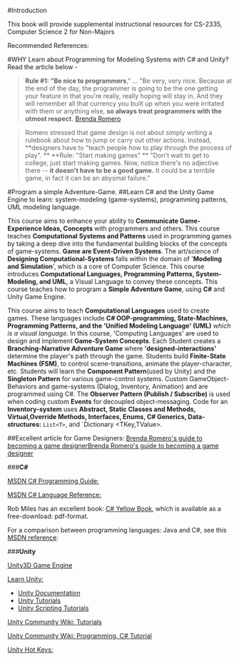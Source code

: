 #Introduction


This book will provide supplemental instructional resources for CS-2335, Computer Science 2 for Non-Majors

Recommended References:

#WHY Learn about Programming for Modeling Systems with C# and Unity?  Read the article below  - 


>**Rule #1: "Be nice to programmers**," ... "Be very, very nice. Because at the end of the day, the programmer is going to be the one getting your feature in that you're really, really hoping will stay in. And they will remember all that currency you built up when you were irritated with them or anything else, **so always treat programmers with the utmost respect.** [Brenda Romero](https://www.gamesindustry.biz/articles/2019-04-09-brenda-romeros-guide-to-becoming-a-game-designer)


>Romero stressed that game design is not about simply writing a rulebook about how to jump or carry out other actions. Instead, **designers have to "teach people how to play through the process of play".
**
>**Rule: "Start making games" **  "Don't wait to get to college, just start making games. Now, notice there's no adjective there -- **it doesn't have to be a good game.** It could be a terrible game, in fact it can be an abysmal failure."


#Program a simple Adventure-Game. 
##Learn C# and the Unity Game Engine to learn:  system-modeling (game-systems), programming patterns, UML modeling language. 

This course aims to enhance your ability to **Communicate Game-Experience Ideas, Concepts** with programmers and others.   This course teaches **Computational Systems and Patterns** used in programming games by taking a deep dive into the fundamental building blocks of the concepts of game-systems.  **Game are Event-Driven Systems**. The art/science of **Designing Computational-Systems** falls within the domain of '**Modeling and Simulation**', which is a core of Computer Science. This course introduces **Computational Languages, Programming Patterns, System-Modeling, and UML**, a Visual Language to convey these concepts.  This course teaches how to program a **Simple Adventure Game**, using **C#** and Unity Game Engine.   

This course aims to teach **Computational Languages** used to create games. These languages include **C# OOP-programming, State-Machines, Programming Patterns, and the 'Unified Modeling Language' (UML)** _which is a visual language._  In this course, 'Computing Languages' are used to design and implement **Game-System Concepts**. Each Student creates a **Branching-Narrative Adventure Game** where **'designed-interactions'** determine the player's path through the game. 
Students build **Finite-State Machines (FSM)**, to control scene-transitions, animate the player-character, etc. Students will learn the **Component Pattern**(used by Unity) and the **Singleton Pattern** for various game-control systems.  Custom GameObject-Behaviors and game-systems (Dialog, Inventory, Animation) and  are programmed using C#. The **Observer Pattern (Publish / Subscribe)** is used when coding custom **Events** for decoupled object-messaging. Code for an **Inventory-system** uses **Abstract, Static Classes and Methods, Virtual,Override Methods, Interfaces, Enums, C# Generics, Data-structures:** `List<T>`, and `Dictionary <TKey,TValue>.  



##Excellent article for Game Designers:
[Brenda Romero's guide to becoming a game designerBrenda Romero's guide to becoming a game designer](https://www.gamesindustry.biz/articles/2019-04-09-brenda-romeros-guide-to-becoming-a-game-designer)  

###**C#**

[MSDN C# Programming Guide:](https://msdn.microsoft.com/en-us/library/67ef8sbd.aspx)

[MSDN C# Language Reference:](https://msdn.microsoft.com/en-us/library/618ayhy6.aspx)

Rob Miles has an excellent book:  [C# Yellow Book](http://www.robmiles.com/c-yellow-book/), which is available as a free-download: pdf-format.

For a comparison between programming languages: Java and C#, see this [MSDN reference](https://msdn.microsoft.com/en-us/library/ms836794.aspx): 

###**Unity**

[Unity3D Game Engine](https://unity3d.com/)

[Learn Unity:](http://unity3d.com/learn)

- [Unity Documentation](http://docs.unity3d.com/Manual/index.html)
- [Unity Tutorials](http://unity3d.com/learn/tutorials)
- [Unity Scripting Tutorials](https://unity3d.com/learn/tutorials/topics/scripting)

[Unity Community Wiki: Tutorials](http://wiki.unity3d.com/index.php/Tutorials)

[Unity Community Wiki: Programming, C# Tutorial](http://wiki.unity3d.com/index.php/CSharp_Unity_Tutorial)

[Unity Hot Keys:](https://docs.unity3d.com/Manual/UnityHotkeys.html)



